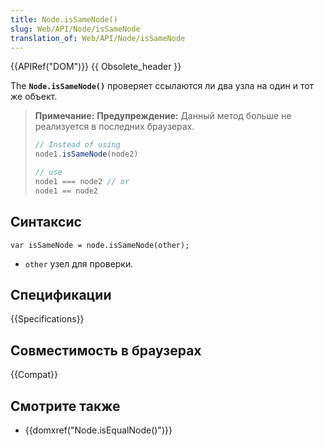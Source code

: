 ```yaml
---
title: Node.isSameNode()
slug: Web/API/Node/isSameNode
translation_of: Web/API/Node/isSameNode
---
```


{{APIRef("DOM")}} {{ Obsolete_header }}

The **`Node.isSameNode()`** проверяет ссылаются ли два узла на один и тот же объект.

> **Примечание:** **Предупреждение:** Данный метод больше не реализуется в последних браузерах.
>
> ```js
> // Instead of using
> node1.isSameNode(node2)
>
> // use
> node1 === node2 // or
> node1 == node2
> ```

## Синтаксис

```
var isSameNode = node.isSameNode(other);
```

- `other` узел для проверки.

## Спецификации

{{Specifications}}

## Совместимость в браузерах

{{Compat}}

## Смотрите также

- {{domxref("Node.isEqualNode()")}}
